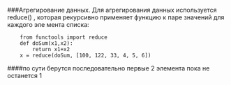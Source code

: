 ###Агрегирование данных. Для агрегирования данных используется reduce() ,
которая рекурсивно применяет функцию к паре значений для каждого эле­
мента списка:

		from functools import reduce
		def doSum(x1,x2):
			return x1+x2
		x = reduce(doSum, [100, 122, 33, 4, 5, 6])

####по сути берутся последовательно первые 2 элемента пока не останется 1